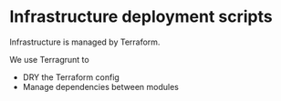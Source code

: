 # Infrastructure deployment scripts

Infrastructure is managed by Terraform. 

We use Terragrunt to 
- DRY the Terraform config 
- Manage dependencies between modules
